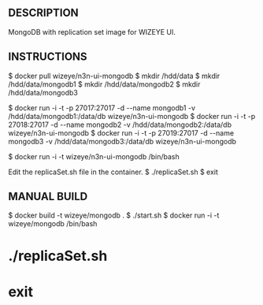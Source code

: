 ## DESCRIPTION

MongoDB with replication set image for WIZEYE UI.

## INSTRUCTIONS

$ docker pull wizeye/n3n-ui-mongodb
$ mkdir /hdd/data
$ mkdir /hdd/data/mongodb1
$ mkdir /hdd/data/mongodb2
$ mkdir /hdd/data/mongodb3

$ docker run -i -t -p 27017:27017 -d --name mongodb1 -v /hdd/data/mongodb1:/data/db wizeye/n3n-ui-mongodb
$ docker run -i -t -p 27018:27017 -d --name mongodb2 -v /hdd/data/mongodb2:/data/db wizeye/n3n-ui-mongodb
$ docker run -i -t -p 27019:27017 -d --name mongodb3 -v /hdd/data/mongodb3:/data/db wizeye/n3n-ui-mongodb

$ docker run -i -t wizeye/n3n-ui-mongodb /bin/bash

Edit the replicaSet.sh file in the container.
$ ./replicaSet.sh
$ exit

## MANUAL BUILD

$ docker build -t wizeye/mongodb .
$ ./start.sh
$ docker run -i -t wizeye/mongodb /bin/bash
# ./replicaSet.sh
# exit
